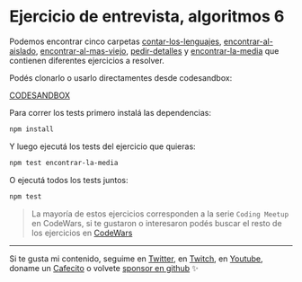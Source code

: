 # Ejercicio de entrevista, algoritmos 6

Podemos encontrar cinco carpetas [contar-los-lenguajes](./contar-los-lenguajes), [encontrar-al-aislado](./encontrar-al-aislado), [encontrar-al-mas-viejo](./encontrar-al-mas-viejo), [pedir-detalles](./pedir-detalles) y [encontrar-la-media](./encontrar-la-media) que contienen diferentes ejercicios a resolver.

Podés clonarlo o usarlo directamentes desde codesandbox:

[CODESANDBOX](https://codesandbox.io/s/github/goncy/interview-challenges/tree/main/algorithms-6)

Para correr los tests primero instalá las dependencias:

```bash
npm install
```

Y luego ejecutá los tests del ejercicio que quieras:

```bash
npm test encontrar-la-media
```

O ejecutá todos los tests juntos:

```bash
npm test
```

> La mayoría de estos ejercicios corresponden a la serie `Coding Meetup` en CodeWars, si te gustaron o interesaron podés buscar el resto de los ejercicios en [CodeWars](https://codewars.com)

---

Si te gusta mi contenido, seguime en [Twitter](https://twitter.gonzalopozzo.com), en [Twitch](https://twitch.gonzalopozzo.com), en [Youtube](https://youtube.gonzalopozzo.com), doname un [Cafecito](https://cafecito.gonzalopozzo.com) o volvete [sponsor en github](https://github.com/sponsors/goncy) ✨
